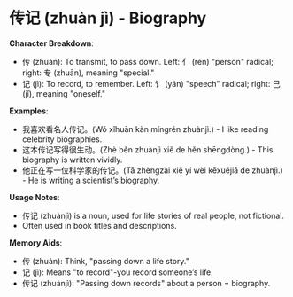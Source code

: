 # **传记 (zhuàn jì) - Biography**

**Character Breakdown**:  
- 传 (zhuàn): To transmit, to pass down. Left: 亻 (rén) "person" radical; right: 专 (zhuān), meaning "special."  
- 记 (jì): To record, to remember. Left: 讠 (yán) "speech" radical; right: 己 (jǐ), meaning "oneself."

**Examples**:  
- 我喜欢看名人传记。(Wǒ xǐhuān kàn míngrén zhuànjì.) - I like reading celebrity biographies.  
- 这本传记写得很生动。(Zhè běn zhuànjì xiě de hěn shēngdòng.) - This biography is written vividly.  
- 他正在写一位科学家的传记。(Tā zhèngzài xiě yí wèi kēxuéjiā de zhuànjì.) - He is writing a scientist’s biography.

**Usage Notes**:  
- 传记 (zhuànjì) is a noun, used for life stories of real people, not fictional.  
- Often used in book titles and descriptions.

**Memory Aids**:  
- 传 (zhuàn): Think, "passing down a life story."  
- 记 (jì): Means "to record"-you record someone’s life.  
- 传记 (zhuànjì): "Passing down records" about a person = biography.